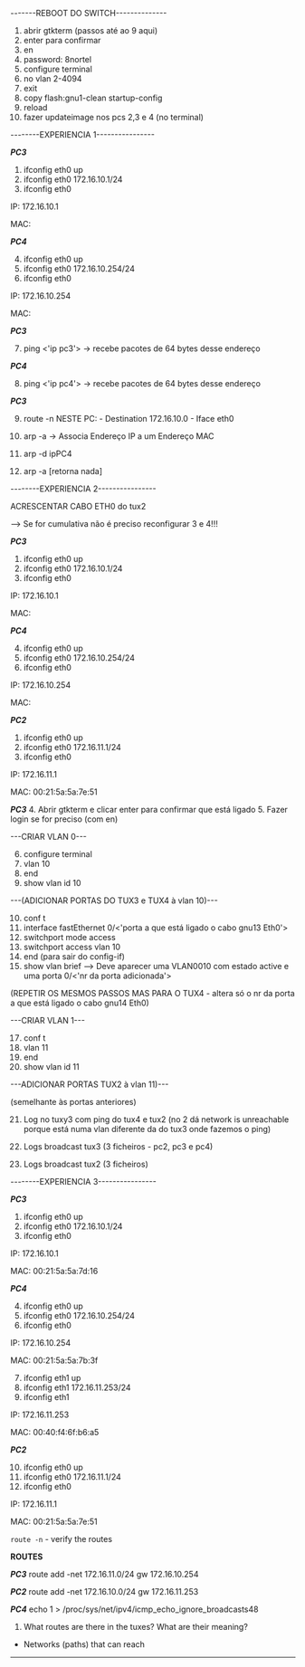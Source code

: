 -------REBOOT DO SWITCH--------------

1. abrir gtkterm (passos até ao 9 aqui)
2. enter para confirmar
3. en
4. password: 8nortel
5. configure terminal
6. no vlan 2-4094
7. exit
8. copy flash:gnu1-clean startup-config
9. reload
10. fazer updateimage nos pcs 2,3 e 4 (no terminal)

--------EXPERIENCIA 1----------------

***PC3*** 
1. ifconfig eth0 up
2. ifconfig eth0 172.16.10.1/24
3. ifconfig eth0 

IP: 172.16.10.1

MAC: 


***PC4***

4. ifconfig eth0 up
5. ifconfig eth0 172.16.10.254/24
6. ifconfig eth0 

IP: 172.16.10.254

MAC: 

***PC3***

7. ping <'ip pc3'>	-> recebe pacotes de 64 bytes desse endereço

***PC4***

8. ping <'ip pc4'>	-> recebe pacotes de 64 bytes desse endereço


***PC3***

9. route -n
	NESTE PC: 
    	- Destination 172.16.10.0
    	- Iface eth0

10. arp -a	 	-> Associa Endereço IP a um Endereço MAC
11. arp -d ipPC4
12. arp -a [retorna nada]

--------EXPERIENCIA 2----------------

ACRESCENTAR CABO ETH0 do tux2

--> Se for cumulativa não é preciso reconfigurar 3 e 4!!!

***PC3***

1. ifconfig eth0 up
2. ifconfig eth0 172.16.10.1/24
3. ifconfig eth0 

IP: 172.16.10.1

MAC: 

***PC4***

4. ifconfig eth0 up
5. ifconfig eth0 172.16.10.254/24
6. ifconfig eth0

IP: 172.16.10.254

MAC: 


***PC2***

1. ifconfig eth0 up
2. ifconfig eth0 172.16.11.1/24
3. ifconfig eth0 

IP: 172.16.11.1

MAC: 00:21:5a:5a:7e:51


***PC3***
4. Abrir gtkterm e clicar enter para confirmar que está ligado
5. Fazer login se for preciso (com en)

---CRIAR VLAN 0---

6. configure terminal
7. vlan 10
8. end
9. show vlan id 10

---(ADICIONAR PORTAS DO TUX3 e TUX4 à vlan 10)---

10. conf t
12. interface fastEthernet 0/<'porta a que está ligado o cabo gnu13 Eth0'>
13. switchport mode access
14. switchport access vlan  10
15. end (para sair do config-if)
16. show vlan brief --> Deve aparecer uma VLAN0010 com estado active e uma porta 0/<'nr da porta adicionada'>

(REPETIR OS MESMOS PASSOS MAS PARA O TUX4 - altera só o nr da porta a que está ligado o cabo gnu14 Eth0)


---CRIAR VLAN 1---

17. conf t
18. vlan 11
19. end
20. show vlan id 11

---ADICIONAR PORTAS TUX2 à vlan 11)--- 

(semelhante às portas anteriores)

21. Log no tuxy3 com ping do tux4 e tux2 (no 2 dá network is unreachable porque está numa vlan diferente da do tux3 onde fazemos o ping)

22. Logs broadcast tux3 (3 ficheiros - pc2, pc3 e pc4)
23. Logs broadcast tux2 (3 ficheiros)


--------EXPERIENCIA 3----------------

***PC3***

1. ifconfig eth0 up
2. ifconfig eth0 172.16.10.1/24
3. ifconfig eth0

IP: 172.16.10.1

MAC: 00:21:5a:5a:7d:16


***PC4***

4. ifconfig eth0 up
5. ifconfig eth0 172.16.10.254/24
6. ifconfig eth0 

IP: 172.16.10.254

MAC: 00:21:5a:5a:7b:3f

7. ifconfig eth1 up
8. ifconfig eth1 172.16.11.253/24
9. ifconfig eth1 

IP: 172.16.11.253

MAC: 00:40:f4:6f:b6:a5

***PC2***

10. ifconfig eth0 up
11. ifconfig eth0 172.16.11.1/24
12. ifconfig eth0 

IP: 172.16.11.1

MAC: 00:21:5a:5a:7e:51


`route -n` - verify the routes

**ROUTES**

***PC3***
route add -net 172.16.11.0/24 gw 172.16.10.254

***PC2***
route add -net 172.16.10.0/24 gw 172.16.11.253

***PC4***
echo 1 > /proc/sys/net/ipv4/icmp_echo_ignore_broadcasts48


1. What routes are there in the tuxes? What are their meaning?

- Networks (paths) that can reach

--------